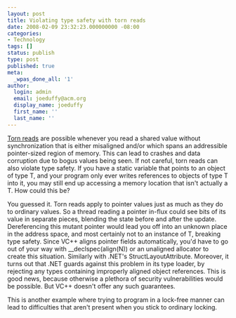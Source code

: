 ```yaml
---
layout: post
title: Violating type safety with torn reads
date: 2008-02-09 23:32:23.000000000 -08:00
categories:
- Technology
tags: []
status: publish
type: post
published: true
meta:
  _wpas_done_all: '1'
author:
  login: admin
  email: joeduffy@acm.org
  display_name: joeduffy
  first_name: ''
  last_name: ''
---
```

[Torn reads](http://www.bluebytesoftware.com/blog/2006/02/08/ThreadsafetyTornReadsAndTheLike.aspx)
are possible whenever you read a shared value without synchronization that is either
misaligned and/or which spans an addressible pointer-sized region of memory.  This
can lead to crashes and data corruption due to bogus values being seen.  If
not careful, torn reads can also violate type safety.  If you have a static
variable that points to an object of type T, and your program only ever writes references
to objects of type T into it, you may still end up accessing a memory location that
isn't actually a T.  How could this be?

You guessed it.  Torn reads apply to pointer values just as much as they do
to ordinary values.  So a thread reading a pointer in-flux could see bits of
its value in separate pieces, blending the state before and after the update.
Dereferencing this mutant pointer would lead you off into an unknown place in the
address space, and most certainly not to an instance of T, breaking type safety.
Since VC++ aligns pointer fields automatically, you'd have to go out of your way
with \_\_declspec(align(N)) or an unaligned allocator to create this situation.
Similarly with .NET's StructLayoutAttribute.  Moreover, it turns out that .NET
guards against this problem in its type loader, by rejecting any types containing
improperly aligned object references.  This is good news, because otherwise
a plethora of security vulnerabilities would be possible.  But VC++ doesn't
offer any such guarantees.

This is another example where trying to program in a lock-free manner can lead to
difficulties that aren't present when you stick to ordinary locking.

